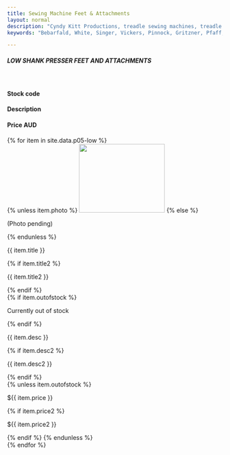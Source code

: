 ```yaml
---
title: Sewing Machine Feet & Attachments
layout: normal
description: "Cyndy Kitt Productions, treadle sewing machines, treadle sewing machine parts, sewing machine parts, vintage treadle sewing machines, reproduction sewing machine manuals, sewing machine manual, sewing, clothing, accessories, costume, bags, eco friendly, green machine, craft, treadle, design, eco sewing, sustainable craft"
keywords: "Bebarfald, White, Singer, Vickers, Pinnock, Gritzner, Pfaff, treadle sewing machine, vintage sewing machine, sewing machine manual, sewing"

---
```


<div class="container mb-4">


<div class="row">
<div class="col">
<h5 class="text-center">LOW SHANK PRESSER FEET AND ATTACHMENTS</h5>
</div><!-- end col -->
</div><!-- end row -->
<div class="row bg-light">
<div class="m-2 col-3">
&nbsp;
</div><!-- end col -->
<div class="m-2 col-2">
  <h4>Stock code</h4>
</div><!-- end col -->
<div class="m-2 col-5">
  <h4>Description</h4>
</div><!-- end col -->
<div class="m-2 col-1 text-right">
  <h4>Price AUD</h4>
</div><!-- end col -->
</div><!-- end row -->
{% for item in site.data.p05-low %}
<div class="row">
<div class="m-2 col-3">
    {% unless item.photo %}
    <img class="img-fluid" src="../stock/pic/PIC-ATT/TN/{{item.title}}.00.jpg" width="200" height="160">
    {% else %}
    <p class="text-center">(Photo pending)</p>
    {% endunless %}
</div><!-- end col -->
<div class="m-2 col-2">
    <p>{{ item.title }}</p>
    {% if item.title2 %}
    <p>{{ item.title2 }}</p>
    {% endif %}
</div><!-- end col -->
<div class="m-2 col-5">
    {% if item.outofstock %}
    <p class="h4 text-danger">Currently out of stock</p>
    {% endif %}
    <p> {{ item.desc }}</p>
    {% if item.desc2 %}
    <p>{{ item.desc2 }}</p>
    {% endif %}
</div><!-- end col -->
<div class="m-2 col-1">
    {% unless item.outofstock %}
    <p>${{ item.price }}</p>
    {% if item.price2 %}
    <p>${{ item.price2 }}</p>
    {% endif %}
    {% endunless %}
</div><!-- end col -->
</div><!-- end row -->
{% endfor %}


</div><!-- end container -->
